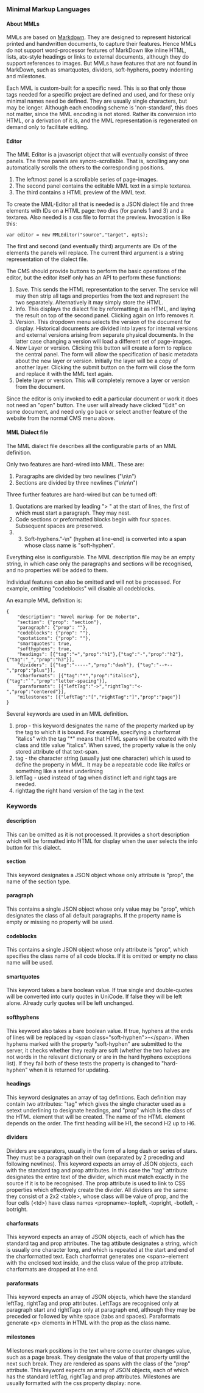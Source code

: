 ### Minimal Markup Languages
#### About MMLs

MMLs are based on [Markdown](http://daringfireball.net/projects/markdown/syntax). They are designed to represent historical printed and handwritten documents, to capture their features. Hence MMLs do not support word-processor features of MarkDown like inline HTML, lists, atx-style headings or links to external documents, although they do support references to images. But MMLs have features that are not found in MarkDown, such as smartquotes, dividers, soft-hyphens, poetry indenting and milestones. 

Each MML is custom-built for a specific need. This is so that only those tags needed for a specific project are defined and used, and for these only minimal names need be defined. They are usually single characters, but may be longer. Although each encoding scheme is 'non-standard', this does not matter, since the MML encoding is not stored. Rather its conversion into HTML, or a derivation of it is, and the MML representation is regenerated on demand only to facilitate editing.

#### Editor
The MML Editor is a javascript object that will eventually consist of three panels. The three panels are syncro-scrollable. That is, scrolling any one automatically scrolls the others to the corresponding positions.

1. The leftmost panel is a scrollable series of page-images. 
2. The second panel contains the editable MML text in a simple textarea. 
3. The third contains a HTML preview of the MML text. 

To create the MML-Editor all that is needed is a JSON dialect file and three elements with IDs on a HTML page: two divs (for panels 1 and 3) and a textarea. Also needed is a css file to format the preview. Invocation is like this:

    var editor = new MMLEditor("source","target", opts);

The first and second (and eventually third) arguments are IDs of the elements the panels will replace. The current third argument is a string representation of the dialect file. 

The CMS should provide buttons to perform the basic operations of the editor, but the editor itself only has an API to perform these functions:

1. Save. This sends the HTML representation to the server. The service will may then strip all tags and properties from the text and represent the two separately. Alternatively it may simply store the HTML.
2. Info. This displays the dialect file by reformatting it as HTML, and laying the result on top of the second panel. Clicking again on Info removes it.
3. Version. This dropdown menu selects the version of the document for display. Historical documents are divided into layers for internal versions and external versions arising from separate physical documents. In the latter case changing a version will load a different set of page-images.
4. New Layer or version. Clicking this button will create a form to replace the central panel. The form will allow the specification of basic metadata about the new layer or version. Initially the layer will be a copy of another layer. Clicking the submit button on the form will close the form and replace it with the MML text again.
5. Delete layer or version. This will completely remove a layer or version from the document.

Since the editor is only invoked to edit a particular document or work it does not need an "open" button. The user will already have clicked "Edit" on some document, and need only go back or select another feature of the website from the normal CMS menu above.

#### MML Dialect file
The MML dialect file describes all the configurable parts of an MML definition.

Only two features are hard-wired into MML. These are:

1. Paragraphs are divided by two newlines ("\n\n")
2. Sections are divided by three newlines ("\n\n\n")

Three further features are hard-wired but can be turned off:

1. Quotations are marked by leading "> " at the start of lines, the first of which must start a paragraph. They may nest.
2. Code sections or preformatted blocks begin with four spaces. Subsequent spaces are preserved.
3. 3. Soft-hyphens."-\n" (hyphen at line-end) is converted into a span whose class name is "soft-hyphen".

Everything else is configurable. The MML description file may be an empty string, in which case only the paragraphs and sections will be recognised, and no properties will be added to them.

Individual features can also be omitted and will not be processed. For example, omitting "codeblocks" will disable all codeblocks. 

An example MML definition is:

    {
        "description": "Novel markup for De Roberto",
        "section": {"prop": "section"},
        "paragraph": {"prop": ""},
        "codeblocks": {"prop": ""},
        "quotations": {"prop": ""},
        "smartquotes": true,
        "softhyphens": true,
        "headings": [{"tag":"=","prop":"h1"},{"tag":"-","prop":"h2"},{"tag":"_","prop":"h3"}],
        "dividers": [{"tag":"-----","prop":"dash"}, {"tag":"--+--","prop":"plus"}],
        "charformats": [{"tag":"*","prop":"italics"},{"tag":"`","prop":"letter-spacing"}],
        "paraformats": [{"leftTag":"->","rightTag":"<-","prop":"centered"}],
        "milestones": [{"leftTag":"[","rightTag":"]","prop":"page"}]
    }

Several keywords are used in an MML definition. 

1. prop - this keyword designates the name of the property marked up by the tag to which it is bound. For example, specifying a charformat "italics" with the tag "*" means that HTML spans will be created with the class and title value "italics". When saved, the property value is the only stored attribute of that text-span.
2. tag - the character string (usually just one character) which is used to define the property in MML. It may be a repeatable code like *italics* or something like a setext underlining
3. leftTag - used instead of tag when distinct left and right tags are needed.
4. righttag the right hand version of the tag in the text

### Keywords
#### description
This can be omitted as it is not processed. It provides a short description which will be formatted into HTML for display when the user selects the info button for this dialect.

#### section
This keyword designates a JSON object whose only attribute is "prop", the name of the section type.

#### paragraph
This contains a single JSON object whose only value may be "prop", which designates the class of all default paragraphs. If the property name is empty or missing no property will be used.

#### codeblocks
This contains a single JSON object whose only attribute is "prop", which specifies the class name of all code blocks. If it is omitted or empty no class name will be used.

#### smartquotes
This keyword takes a bare boolean value. If true single and double-quotes will be converted into curly quotes in UniCode. If false they will be left alone. Already curly quotes will be left unchanged.

#### softhyphens
This keyword also takes a bare boolean value. If true, hyphens at the ends of lines will be replaced by &lt;span class="soft-hyphen"&gt;-&lt;/span&gt;. When hyphens marked with the property "soft-hyphen" are submitted to the server, it checks whether they really are soft (whether the two halves are not words in the relevant dictionary or are in the hard hyphens exceptions list). If they fail both of these tests the property is changed to "hard-hyphen" when it is returned for updating.

#### headings
This keyword designates an array of tag defintions. Each definition may contain two attributes: "tag" which gives the single character used as a setext underlining to designate headings, and "prop" which is the class of the HTML element that will be created. The name of the HTML element depends on the order. The first heading will be H1, the second H2 up to H6.

#### dividers
Dividers are separators, usually in the form of a long dash or series of stars. They must be a paragraph on their own (separated by 2 preceding and following newlines). This keyword expects an array of JSON objects, each with the standard tag and prop attributes. In this case the "tag" attribute designates the entire text of the divider, which must match exactly in the source if it is to be recognised. The prop attribute is used to link to CSS properties which effectively create the divider. All dividers are the same: they consist of a 2x2 &lt;table&gt;, whose class will be value of prop, and the four cells (&lt;td&gt;) have class names &lt;propname&gt;-topleft, -topright, -botleft, -botright.

#### charformats
This keyword expects an array of JSON objects, each of which has the standard tag and prop attributes. The tag attibute designates a string, which is usually one character long, and which is repeated at the start and end of the charformatted  text. Each charformat generates one &lt;span&gt;-element with the enclosed text inside, and the class value of the prop attribute. charformats are dropped at line end.

#### paraformats
This keyword expects an array of JSON objects, which have the standard leftTag, rightTag and prop attributes. LeftTags are recognised only at paragraph start and rightTags only at paragraph end, although they may be preceded or followed by white space (tabs and spaces). Paraformats generate &lt;p&gt; elements in HTML with the prop as the class name.

#### milestones
Milestones mark positions in the text where some counter changes value, such as a page break. They designate the value of that property until the next such break. They are rendered as spans with the class of the "prop" attribute. This keyword expects an array of JSON objects, each of which has the standard leftTag, rightTag and prop attributes. Milestones are usually formatted with the css property display: none.

